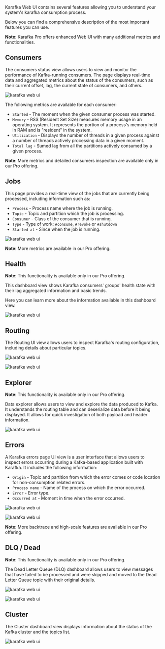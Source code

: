 Karafka Web UI contains several features allowing you to understand your system's karafka consumption process.

Below you can find a comprehensive description of the most important features you can use.

**Note**: Karafka Pro offers enhanced Web UI with many additional metrics and functionalities.

## Consumers

The consumers status view allows users to view and monitor the performance of Kafka-running consumers. The page displays real-time data and aggregated metrics about the status of the consumers, such as their current offset, lag, the current state of consumers, and others.

![karafka web ui](https://raw.githubusercontent.com/karafka/misc/master/printscreens/web-ui/consumers.png)

The following metrics are available for each consumer:

- `Started` - The moment when the given consumer process was started.
- `Memory` - RSS (Resident Set Size) measures memory usage in an operating system. It represents the portion of a process's memory held in RAM and is "resident" in the system.
- `Utilization` - Displays the number of threads in a given process against a number of threads actively processing data in a given moment.
- `Total lag` - Sumed lag from all the partitions actively consumed by a given process.

**Note**: More metrics and detailed consumers inspection are available only in our Pro offering.

## Jobs

This page provides a real-time view of the jobs that are currently being processed, including information such as:

- `Process` - Process name where the job is running.
- `Topic` - Topic and partition which the job is processing.
- `Consumer` - Class of the consumer that is running.
- `Type` - Type of work: `#consume`, `#revoke` or `#shutdown`
- `Started at` - Since when the job is running.

![karafka web ui](https://raw.githubusercontent.com/karafka/misc/master/printscreens/web-ui/jobs.png)

**Note**: More metrics are available in our Pro offering.

## Health

**Note**: This functionality is available only in our Pro offering.

This dashboard view shows Karafka consumers' groups' health state with their lag aggregated information and basic trends.

Here you can learn more about the information available in this dashboard view.

![karafka web ui](https://raw.githubusercontent.com/karafka/misc/master/printscreens/web-ui/health.png)

## Routing

The Routing UI view allows users to inspect Karafka's routing configuration, including details about particular topics.

![karafka web ui](https://raw.githubusercontent.com/karafka/misc/master/printscreens/web-ui/routing1.png)

![karafka web ui](https://raw.githubusercontent.com/karafka/misc/master/printscreens/web-ui/routing2.png)

## Explorer

**Note**: This functionality is available only in our Pro offering.

Data explorer allows users to view and explore the data produced to Kafka. It understands the routing table and can deserialize data before it being displayed. It allows for quick investigation of both payload and header information.  

![karafka web ui](https://raw.githubusercontent.com/karafka/misc/master/printscreens/web-ui/explorer3.png)

## Errors

A Karafka errors page UI view is a user interface that allows users to inspect errors occurring during a Kafka-based application built with Karafka. It includes the following information:

- `Origin` - Topic and partition from which the error comes or code location for non-consumption related errors.
- `Process name` - Name of the process on which the error occurred.
- `Error` - Error type.
- `Occurred at` - Moment in time when the error occurred.

![karafka web ui](https://raw.githubusercontent.com/karafka/misc/master/printscreens/web-ui/errors1.png)

![karafka web ui](https://raw.githubusercontent.com/karafka/misc/master/printscreens/web-ui/errors2.png)

**Note**: More backtrace and high-scale features are available in our Pro offering.

## DLQ / Dead

**Note**: This functionality is available only in our Pro offering.

The Dead Letter Queue (DLQ) dashboard allows users to view messages that have failed to be processed and were skipped and moved to the Dead Letter Queue topic with their original details.

![karafka web ui](https://raw.githubusercontent.com/karafka/misc/master/printscreens/web-ui/dlq1.png)

![karafka web ui](https://raw.githubusercontent.com/karafka/misc/master/printscreens/web-ui/dlq2.png)

## Cluster

The Cluster dashboard view displays information about the status of the Kafka cluster and the topics list.

![karafka web ui](https://raw.githubusercontent.com/karafka/misc/master/printscreens/web-ui/cluster1.png)

